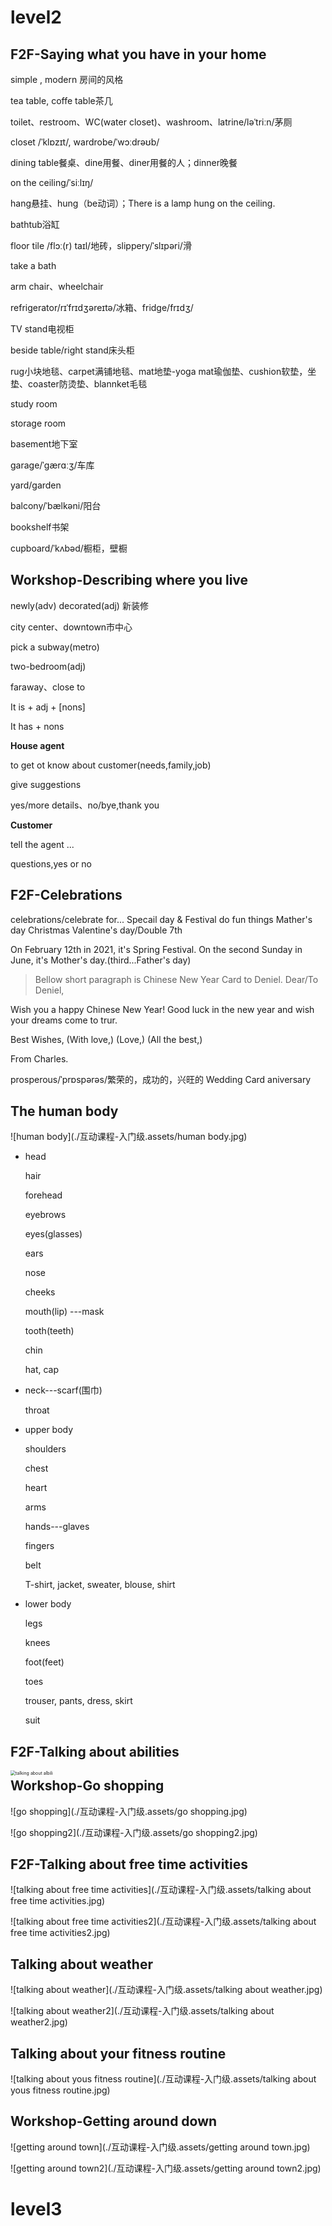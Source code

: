 # **level2**

## **F2F-Saying what you have in your home**

simple , modern 房间的风格

tea table, coffe table茶几

toilet、restroom、WC(water closet)、washroom、latrine/ləˈtriːn/茅厕

closet /ˈklɒzɪt/, wardrobe/ˈwɔːdrəʊb/

dining table餐桌、dine用餐、diner用餐的人；dinner晚餐

on the ceiling/ˈsiːlɪŋ/

hang悬挂、hung（be动词）；There is a lamp hung on the ceiling.

bathtub浴缸

floor tile /flɔː(r) taɪl/地砖，slippery/ˈslɪpəri/滑

take a bath

arm chair、wheelchair

refrigerator/rɪˈfrɪdʒəreɪtə/冰箱、fridge/frɪdʒ/

TV stand电视柜

beside table/right stand床头柜

rug小块地毯、carpet满铺地毯、mat地垫-yoga mat瑜伽垫、cushion软垫，坐垫、coaster防烫垫、blannket毛毯

study room

storage room

basement地下室

garage/ˈɡærɑːʒ/车库

yard/garden

balcony/ˈbælkəni/阳台

bookshelf书架

cupboard/ˈkʌbəd/橱柜，壁橱



## Workshop-Describing where you live

newly(adv) decorated(adj) 新装修

city center、downtown市中心

pick a subway(metro)

two-bedroom(adj)

faraway、close to

It is + adj + [nons]

It has + nons



**House agent**

to get ot know about customer(needs,family,job)

give suggestions

yes/more details、no/bye,thank you

**Customer**

tell the agent ...

questions,yes or no

## F2F-Celebrations
celebrations/celebrate for...
Specail day & Festival
do fun things
Mather's day
Christmas
Valentine's day/Double 7th

On February 12th in 2021, it's Spring Festival.
On the second Sunday in June, it's Mother's day.(third...Father's day)

> Bellow short paragraph is Chinese New Year Card to Deniel.
Dear/To Deniel,

Wish you a happy Chinese New Year!
Good luck in the new year and wish your dreams come to trur.

Best Wishes,
(With love,)
(Love,)
(All the best,)

From Charles.

prosperous/ˈprɒspərəs/繁荣的，成功的，兴旺的
Wedding Card
aniversary

## The human body

![human body](./互动课程-入门级.assets/human body.jpg)

* head

  hair

  forehead

  eyebrows

  eyes(glasses)

  ears

  nose

  cheeks

  mouth(lip) ---mask

  tooth(teeth)

  chin

  hat, cap

* neck---scarf(围巾)

  throat

* upper body

  shoulders

  chest

  heart

  arms

  hands---glaves

  fingers

  belt

  T-shirt, jacket, sweater, blouse, shirt

* lower body

  legs

  knees

  foot(feet)

  toes

  trouser, pants, dress, skirt

  suit

## F2F-Talking about abilities

<img src="./互动课程-入门级.assets/talking about albili.jpg" alt="talking about albili" style="zoom:50%;" align="left"/>

## Workshop-Go shopping

![go shopping](./互动课程-入门级.assets/go shopping.jpg)

![go shopping2](./互动课程-入门级.assets/go shopping2.jpg)

## F2F-Talking about free time activities

![talking about free time activities](./互动课程-入门级.assets/talking about free time activities.jpg)

![talking about free time activities2](./互动课程-入门级.assets/talking about free time activities2.jpg)

## Talking about weather

![talking about weather](./互动课程-入门级.assets/talking about weather.jpg)

![talking about weather2](./互动课程-入门级.assets/talking about weather2.jpg)

## Talking about your fitness routine

![talking about yous fitness routine](./互动课程-入门级.assets/talking about yous fitness routine.jpg)

## Workshop-Getting around down

![getting around town](./互动课程-入门级.assets/getting around town.jpg)

![getting around town2](./互动课程-入门级.assets/getting around town2.jpg)



# level3
